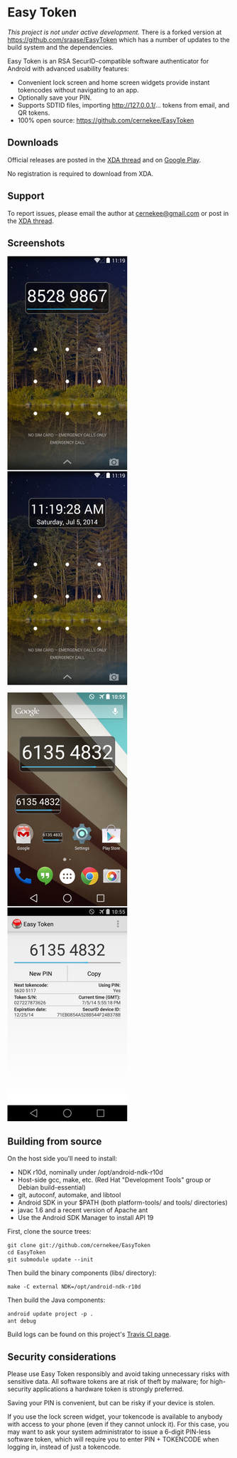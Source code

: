 Easy Token
==========

*This project is not under active development.* There is a forked version
at <https://github.com/sraase/EasyToken> which has a number of updates
to the build system and the dependencies.

Easy Token is an RSA SecurID-compatible software authenticator for Android
with advanced usability features:

* Convenient lock screen and home screen widgets provide instant tokencodes
without navigating to an app.
* Optionally save your PIN.
* Supports SDTID files, importing http://127.0.0.1/... tokens from email,
and QR tokens.
* 100% open source: https://github.com/cernekee/EasyToken

## Downloads

Official releases are posted in the
[XDA thread](http://forum.xda-developers.com/android/apps-games/app-easy-token-source-securid-token-t2805507)
and on
[Google Play](https://play.google.com/store/apps/details?id=app.easytoken).

No registration is required to download from XDA.

## Support

To report issues, please email the author at
[cernekee@gmail.com](mailto:cernekee@gmail.com) or post in the
[XDA thread](http://forum.xda-developers.com/android/apps-games/app-easy-token-source-securid-token-t2805507).

## Screenshots

![screenshot-0](screenshots/screenshot-0.png)&nbsp;
![screenshot-1](screenshots/screenshot-1.png)

![screenshot-2](screenshots/screenshot-2.png)&nbsp;
![screenshot-3](screenshots/screenshot-3.png)

## Building from source

On the host side you'll need to install:

* NDK r10d, nominally under /opt/android-ndk-r10d
* Host-side gcc, make, etc. (Red Hat "Development Tools" group or Debian build-essential)
* git, autoconf, automake, and libtool
* Android SDK in your $PATH (both platform-tools/ and tools/ directories)
* javac 1.6 and a recent version of Apache ant
* Use the Android SDK Manager to install API 19

First, clone the source trees:

    git clone git://github.com/cernekee/EasyToken
    cd EasyToken
    git submodule update --init

Then build the binary components (libs/ directory):

    make -C external NDK=/opt/android-ndk-r10d

Then build the Java components:

    android update project -p .
    ant debug

Build logs can be found on this project's [Travis CI page](https://travis-ci.org/cernekee/EasyToken).

## Security considerations

Please use Easy Token responsibly and avoid taking unnecessary risks with
sensitive data.  All software tokens are at risk of theft by malware; for
high-security applications a hardware token is strongly preferred.

Saving your PIN is convenient, but can be risky if your device is stolen.

If you use the lock screen widget, your tokencode is available to anybody with
access to your phone (even if they cannot unlock it).  For this case, you may
want to ask your system administrator to issue a 6-digit PIN-less software
token, which will require you to enter PIN + TOKENCODE when logging in, instead
of just a tokencode.

